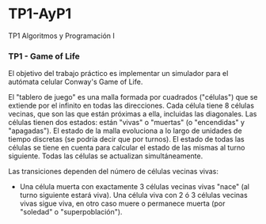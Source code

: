 # TP1-AyP1
TP1 Algoritmos y Programación I

### TP1 - Game of Life
El objetivo del trabajo práctico es implementar un simulador para el autómata celular Conway's Game of Life.

El "tablero de juego" es una malla formada por cuadrados ("células") que se extiende por el infinito en todas las direcciones. Cada célula tiene 8 células vecinas, que son las que están próximas a ella, incluidas las diagonales. Las células tienen dos estados: están "vivas" o "muertas" (o "encendidas" y "apagadas"). El estado de la malla evoluciona a lo largo de unidades de tiempo discretas (se podría decir que por turnos). El estado de todas las células se tiene en cuenta para calcular el estado de las mismas al turno siguiente. Todas las células se actualizan simultáneamente.

Las transiciones dependen del número de células vecinas vivas:

 - Una célula muerta con exactamente 3 células vecinas vivas "nace" (al turno siguiente estará viva).
  Una célula viva con 2 ó 3 células vecinas vivas sigue viva, en otro caso muere o permanece muerta (por "soledad" o "superpoblación").
